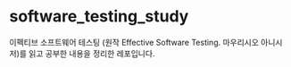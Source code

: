 # software_testing_study

이펙티브 소프트웨어 테스팅 (원작 Effective Software Testing. 마우리시오 아니시 저)를 읽고 공부한 내용을 정리한 레포입니다.
